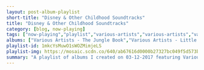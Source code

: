 ```yaml
---
layout: post-album-playlist
short-title: "Disney & Other Childhood Soundtracks"
title: "Disney & Other Childhood Soundtracks"
category: [blog, now-playing]
tags: ["now-playing","playlist","various-artists","various-artists","various-artists","various-artists","various-artists","various-artists","various-artists"]
albums: ["Various Artists - The Jungle Book","Various Artists - Little Mermaid (Special Edition)","Various Artists - Beauty and the Beast","Various Artists - Aladdin (Original Motion Picture Soundtrack)","Various Artists - Cinderella","Various Artists - Snow White and the Seven Dwarfs (Original Motion Picture Soundtrack)","Various Artists - Bambi"]
playlist-id: 1mkcYsMuwO1sWOZMimjeLS
playlist-img: https://mosaic.scdn.co/640/ab67616d0000b27327bc049f5d573b73e4cc96efab67616d0000b2732bf585fa65e5608b365f4909ab67616d0000b273b2f3f973d90b0e2c44fc6386ab67616d0000b273d897c1143b832479966b407d
summary: "A playlist of albums I created on 03-12-2017 featuring Various Artists, Various Artists, Various Artists, Various Artists, Various Artists, Various Artists, and Various Artists"
---
```

